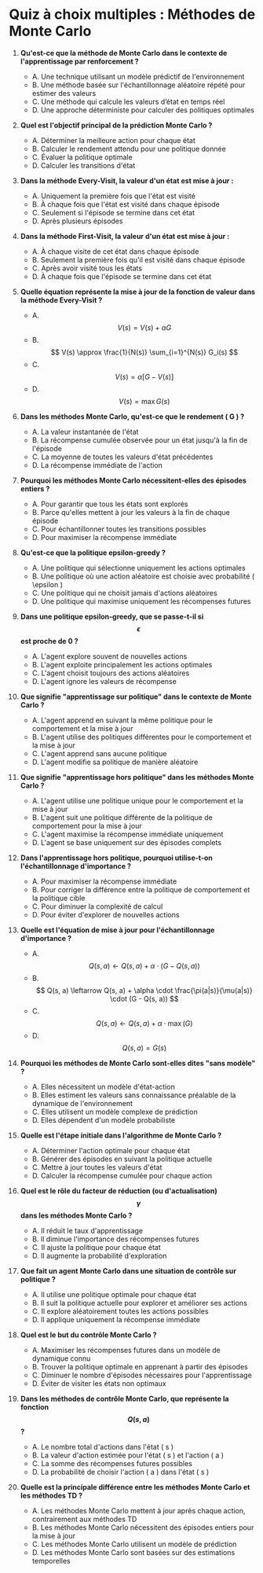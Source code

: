 # **Quiz à choix multiples : Méthodes de Monte Carlo**

1. **Qu'est-ce que la méthode de Monte Carlo dans le contexte de l'apprentissage par renforcement ?**
   - A. Une technique utilisant un modèle prédictif de l'environnement
   - B. Une méthode basée sur l'échantillonnage aléatoire répété pour estimer des valeurs
   - C. Une méthode qui calcule les valeurs d’état en temps réel
   - D. Une approche déterministe pour calculer des politiques optimales

2. **Quel est l'objectif principal de la prédiction Monte Carlo ?**
   - A. Déterminer la meilleure action pour chaque état
   - B. Calculer le rendement attendu pour une politique donnée
   - C. Évaluer la politique optimale
   - D. Calculer les transitions d'état

3. **Dans la méthode Every-Visit, la valeur d'un état est mise à jour :**
   - A. Uniquement la première fois que l'état est visité
   - B. À chaque fois que l'état est visité dans chaque épisode
   - C. Seulement si l'épisode se termine dans cet état
   - D. Après plusieurs épisodes

4. **Dans la méthode First-Visit, la valeur d'un état est mise à jour :**
   - A. À chaque visite de cet état dans chaque épisode
   - B. Seulement la première fois qu'il est visité dans chaque épisode
   - C. Après avoir visité tous les états
   - D. À chaque fois que l'épisode se termine dans cet état

5. **Quelle équation représente la mise à jour de la fonction de valeur dans la méthode Every-Visit ?**
   - A. $$ V(s) = V(s) + \alpha G $$
   - B. $$ V(s) \approx \frac{1}{N(s)} \sum_{i=1}^{N(s)} G_i(s) $$
   - C. $$ V(s) = \alpha [G - V(s)] $$
   - D. $$ V(s) = \max G(s) $$

6. **Dans les méthodes Monte Carlo, qu'est-ce que le rendement \( G \) ?**
   - A. La valeur instantanée de l'état
   - B. La récompense cumulée observée pour un état jusqu'à la fin de l'épisode
   - C. La moyenne de toutes les valeurs d'état précédentes
   - D. La récompense immédiate de l'action

7. **Pourquoi les méthodes Monte Carlo nécessitent-elles des épisodes entiers ?**
   - A. Pour garantir que tous les états sont explorés
   - B. Parce qu'elles mettent à jour les valeurs à la fin de chaque épisode
   - C. Pour échantillonner toutes les transitions possibles
   - D. Pour maximiser la récompense immédiate

8. **Qu'est-ce que la politique epsilon-greedy ?**
   - A. Une politique qui sélectionne uniquement les actions optimales
   - B. Une politique où une action aléatoire est choisie avec probabilité \( \epsilon \)
   - C. Une politique qui ne choisit jamais d'actions aléatoires
   - D. Une politique qui maximise uniquement les récompenses futures

9. **Dans une politique epsilon-greedy, que se passe-t-il si $$\epsilon$$ est proche de 0 ?**
   - A. L'agent explore souvent de nouvelles actions
   - B. L'agent exploite principalement les actions optimales
   - C. L'agent choisit toujours des actions aléatoires
   - D. L'agent ignore les valeurs de récompense

10. **Que signifie "apprentissage sur politique" dans le contexte de Monte Carlo ?**
    - A. L'agent apprend en suivant la même politique pour le comportement et la mise à jour
    - B. L'agent utilise des politiques différentes pour le comportement et la mise à jour
    - C. L'agent apprend sans aucune politique
    - D. L'agent modifie sa politique de manière aléatoire

11. **Que signifie "apprentissage hors politique" dans les méthodes Monte Carlo ?**
    - A. L'agent utilise une politique unique pour le comportement et la mise à jour
    - B. L'agent suit une politique différente de la politique de comportement pour la mise à jour
    - C. L'agent maximise la récompense immédiate uniquement
    - D. L'agent se base uniquement sur des épisodes complets

12. **Dans l'apprentissage hors politique, pourquoi utilise-t-on l'échantillonnage d'importance ?**
    - A. Pour maximiser la récompense immédiate
    - B. Pour corriger la différence entre la politique de comportement et la politique cible
    - C. Pour diminuer la complexité de calcul
    - D. Pour éviter d'explorer de nouvelles actions

13. **Quelle est l'équation de mise à jour pour l'échantillonnage d'importance ?**
    - A. $$ Q(s, a) \leftarrow Q(s, a) + \alpha \cdot (G - Q(s, a)) $$
    - B. $$ Q(s, a) \leftarrow Q(s, a) + \alpha \cdot \frac{\pi(a|s)}{\mu(a|s)} \cdot (G - Q(s, a)) $$
    - C. $$ Q(s, a) \leftarrow Q(s, a) + \alpha \cdot \max(G) $$
    - D. $$ Q(s, a) = G(s) $$

14. **Pourquoi les méthodes de Monte Carlo sont-elles dites "sans modèle" ?**
    - A. Elles nécessitent un modèle d'état-action
    - B. Elles estiment les valeurs sans connaissance préalable de la dynamique de l'environnement
    - C. Elles utilisent un modèle complexe de prédiction
    - D. Elles dépendent d'un modèle probabiliste

15. **Quelle est l'étape initiale dans l'algorithme de Monte Carlo ?**
    - A. Déterminer l'action optimale pour chaque état
    - B. Générer des épisodes en suivant la politique actuelle
    - C. Mettre à jour toutes les valeurs d'état
    - D. Calculer la récompense cumulée pour chaque action

16. **Quel est le rôle du facteur de réduction (ou d'actualisation) $$\gamma$$ dans les méthodes Monte Carlo ?**
    - A. Il réduit le taux d'apprentissage
    - B. Il diminue l'importance des récompenses futures
    - C. Il ajuste la politique pour chaque état
    - D. Il augmente la probabilité d'exploration

17. **Que fait un agent Monte Carlo dans une situation de contrôle sur politique ?**
    - A. Il utilise une politique optimale pour chaque état
    - B. Il suit la politique actuelle pour explorer et améliorer ses actions
    - C. Il explore aléatoirement toutes les actions possibles
    - D. Il applique uniquement la récompense immédiate

18. **Quel est le but du contrôle Monte Carlo ?**
    - A. Maximiser les récompenses futures dans un modèle de dynamique connu
    - B. Trouver la politique optimale en apprenant à partir des épisodes
    - C. Diminuer le nombre d'épisodes nécessaires pour l'apprentissage
    - D. Éviter de visiter les états non optimaux

19. **Dans les méthodes de contrôle Monte Carlo, que représente la fonction $$Q(s, a)$$ ?**
    - A. Le nombre total d'actions dans l'état \( s \)
    - B. La valeur d'action estimée pour l'état \( s \) et l'action \( a \)
    - C. La somme des récompenses futures possibles
    - D. La probabilité de choisir l'action \( a \) dans l'état \( s \)

20. **Quelle est la principale différence entre les méthodes Monte Carlo et les méthodes TD ?**
    - A. Les méthodes Monte Carlo mettent à jour après chaque action, contrairement aux méthodes TD
    - B. Les méthodes Monte Carlo nécessitent des épisodes entiers pour la mise à jour
    - C. Les méthodes Monte Carlo utilisent un modèle de prédiction
    - D. Les méthodes Monte Carlo sont basées sur des estimations temporelles

